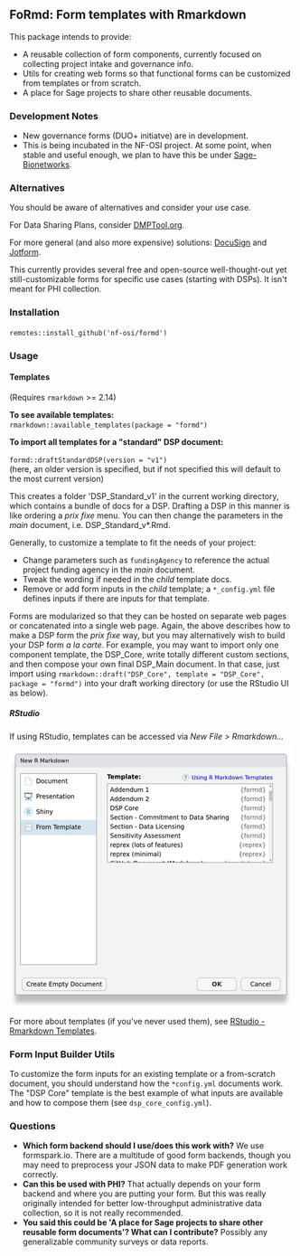 ## FoRmd: Form templates with Rmarkdown

This package intends to provide:

- A reusable collection of form components, currently focused on collecting project intake and governance info.
- Utils for creating web forms so that functional forms can be customized from templates or from scratch.
- A place for Sage projects to share other reusable documents. 

### Development Notes

- New governance forms (DUO+ initiatve) are in development.
- This is being incubated in the NF-OSI project. 
At some point, when stable and useful enough, we plan to have this be under [Sage-Bionetworks](https://github.com/Sage-Bionetworks/).

### Alternatives

You should be aware of alternatives and consider your use case. 

For Data Sharing Plans, consider [DMPTool.org](https://www.dmptool.org).

For more general (and also more expensive) solutions: [DocuSign](https://www.docusign.com/) and [Jotform](https://www.jotform.com/).

This currently provides several free and open-source well-thought-out yet still-customizable forms for specific use cases (starting with DSPs). 
It isn't meant for PHI collection. 

### Installation

`remotes::install_github('nf-osi/formd')`

### Usage

#### Templates

(Requires `rmarkdown` >= 2.14)

**To see available templates:**  
`rmarkdown::available_templates(package = "formd")`

**To import all templates for a "standard" DSP document:**  

`formd::draftStandardDSP(version = "v1")`  
(here, an older version is specified, but if not specified this will default to the most current version)  

This creates a folder 'DSP_Standard_v1' in the current working directory, which contains a bundle of docs for a DSP.
Drafting a DSP in this manner is like ordering a _prix fixe_ menu.
You can then change the parameters in the _main_ document, i.e. DSP_Standard_v*.Rmd.

Generally, to customize a template to fit the needs of your project:

- Change parameters such as `fundingAgency` to reference the actual project funding agency in the _main_ document.
- Tweak the wording if needed in the _child_ template docs.
- Remove or add form inputs in the _child_ template; a `*_config.yml` file defines inputs if there are inputs for that template.

Forms are modularized so that they can be hosted on separate web pages or concatenated into a single web page.
Again, the above describes how to make a DSP form the _prix fixe_ way, but you may alternatively wish to build your DSP form _a la carte_.
For example, you may want to import only one component template, the DSP_Core, write totally different custom sections, and then compose your own final DSP_Main document.
In that case, just import using `rmarkdown::draft("DSP_Core", template = "DSP_Core", package = "formd")` into your draft working directory (or use the RStudio UI as below).

##### RStudio

If using RStudio, templates can be accessed via _New File > Rmarkdown..._

![](man/figures/templates_view.png)

For more about templates (if you've never used them), see [RStudio - Rmarkdown Templates](https://rstudio.github.io/rstudio-extensions/rmarkdown_templates.html).

### Form Input Builder Utils

To customize the form inputs for an existing template or a from-scratch document, you should understand how the `*config.yml` documents work.
The "DSP Core" template is the best example of what inputs are available and how to compose them (see `dsp_core_config.yml`). 

### Questions

- **Which form backend should I use/does this work with?** We use formspark.io. 
There are a multitude of good form backends, though you may need to preprocess your JSON data to make PDF generation work correctly. 
- **Can this be used with PHI?** That actually depends on your form backend and where you are putting your form. But this was really originally intended for better low-throughput administrative data collection, so it is not really recommended. 
- **You said this could be 'A place for Sage projects to share other reusable form documents'? What can I contribute?** Possibly any generalizable community surveys or data reports.


